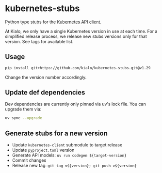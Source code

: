 # kubernetes-stubs

Python type stubs for the [Kubernetes API client](https://github.com/kubernetes-client/python).

At Kialo, we only have a single Kubernetes version in use at each time.
For a simplified release process, we release new stubs versions only for that version.
See tags for available list.

## Usage

```bash
pip install git+https://github.com/kialo/kubernetes-stubs.git@v1.29
```

Change the version number accordingly.

## Update def dependencies

Dev dependencies are currently only pinned via uv's lock file. You can upgrade them via:

```bash
uv sync --upgrade
```

## Generate stubs for a new version

- Update `kubernetes-client` submodule to target release
- Update `pyproject.toml` version
- Generate API models: `uv run codegen ${target-version}`
- Commit changes
- Release new tag: `git tag v${version}; git push v${version}`
